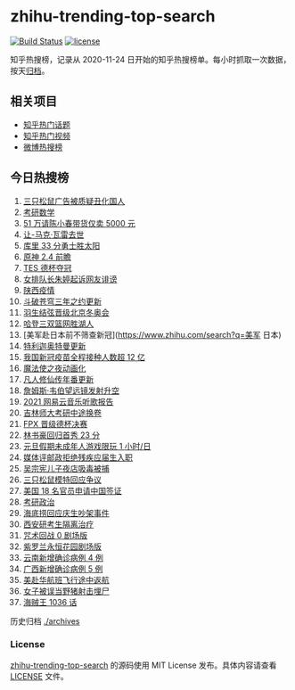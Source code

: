 # zhihu-trending-top-search

[![Build Status](https://github.com/justjavac/zhihu-trending-top-search/workflows/ci/badge.svg?branch=main)](https://github.com/justjavac/zhihu-trending-top-search/actions)
[![license](https://img.shields.io/github/license/justjavac/zhihu-trending-top-search)](https://github.com/justjavac/zhihu-trending-top-search/blob/main/LICENSE)

知乎热搜榜，记录从 2020-11-24 日开始的知乎热搜榜单。每小时抓取一次数据，按天[归档](./archives)。

## 相关项目

- [知乎热门话题](https://github.com/justjavac/zhihu-trending-hot-questions)
- [知乎热门视频](https://github.com/justjavac/zhihu-trending-hot-video)
- [微博热搜榜](https://github.com/justjavac/weibo-trending-hot-search)

## 今日热搜榜

<!-- BEGIN -->
<!-- 最后更新时间 Mon Dec 27 2021 23:14:30 GMT+0800 (China Standard Time) -->

1. [三只松鼠广告被质疑丑化国人](https://www.zhihu.com/search?q=三只松鼠)
1. [考研数学](https://www.zhihu.com/search?q=考研数学)
1. [51 万请陈小春带货仅卖 5000 元](https://www.zhihu.com/search?q=陈小春)
1. [让-马克·瓦雷去世](https://www.zhihu.com/search?q=让马克去世)
1. [库里 33 分勇士胜太阳](https://www.zhihu.com/search?q=勇士)
1. [原神 2.4 前瞻](https://www.zhihu.com/search?q=原神)
1. [TES 德杯夺冠](https://www.zhihu.com/search?q=德杯)
1. [女排队长朱婷起诉网友诽谤](https://www.zhihu.com/search?q=朱婷)
1. [陕西疫情](https://www.zhihu.com/search?q=陕西疫情)
1. [斗破苍穹三年之约更新](https://www.zhihu.com/search?q=斗破苍穹三年之约)
1. [羽生结弦晋级北京冬奥会](https://www.zhihu.com/search?q=羽生结弦)
1. [哈登三双篮网胜湖人](https://www.zhihu.com/search?q=湖人)
1. [美军赴日本前不筛查新冠](https://www.zhihu.com/search?q=美军 日本)
1. [特利迦奥特曼更新](https://www.zhihu.com/search?q=特利迦奥特曼)
1. [我国新冠疫苗全程接种人数超 12 亿](https://www.zhihu.com/search?q=新冠疫苗接种)
1. [魔法使之夜动画化](https://www.zhihu.com/search?q=魔法使之夜)
1. [凡人修仙传年番更新](https://www.zhihu.com/search?q=凡人修仙传)
1. [詹姆斯·韦伯望远镜发射升空](https://www.zhihu.com/search?q=韦伯望远镜)
1. [2021 网易云音乐听歌报告](https://www.zhihu.com/search?q=网易云音乐)
1. [吉林师大考研中途换卷](https://www.zhihu.com/search?q=吉林师大考研)
1. [FPX 晋级德杯决赛](https://www.zhihu.com/search?q=德杯)
1. [林书豪回归首秀 23 分](https://www.zhihu.com/search?q=林书豪)
1. [元旦假期未成年人游戏限玩 1 小时/日](https://www.zhihu.com/search?q=未成年人游戏限玩)
1. [媒体评邮政拒绝残疾应届生入职](https://www.zhihu.com/search?q=残疾应届生)
1. [吴宗宪儿子夜店吸毒被捕](https://www.zhihu.com/search?q=吴宗宪儿子)
1. [三只松鼠模特回应争议](https://www.zhihu.com/search?q=三只松鼠模特)
1. [美国 18 名官员申请中国签证](https://www.zhihu.com/search?q=美国官员申请签证)
1. [考研政治](https://www.zhihu.com/search?q=考研政治)
1. [海底捞回应庆生吵架事件](https://www.zhihu.com/search?q=海底捞庆生吵架)
1. [西安研考生隔离治疗](https://www.zhihu.com/search?q=西安考生确诊)
1. [咒术回战 0 剧场版](https://www.zhihu.com/search?q=咒术回战0)
1. [紫罗兰永恒花园剧场版](https://www.zhihu.com/search?q=紫罗兰永恒花园)
1. [云南新增确诊病例 4 例](https://www.zhihu.com/search?q=云南疫情)
1. [广西新增确诊病例 5 例](https://www.zhihu.com/search?q=广西疫情)
1. [美赴华航班飞行途中返航](https://www.zhihu.com/search?q=美赴华航班返航)
1. [女子被误当野猪射击埋尸](https://www.zhihu.com/search?q=女子被当野猪射击)
1. [海贼王 1036 话](https://www.zhihu.com/search?q=海贼王)

<!-- END -->

历史归档 [./archives](./archives)

### License

[zhihu-trending-top-search](https://github.com/justjavac/zhihu-trending-top-search)
的源码使用 MIT License 发布。具体内容请查看 [LICENSE](./LICENSE) 文件。
